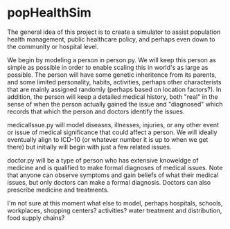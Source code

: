 # popHealthSim

The general idea of this project is to create a simulator to assist population health management, public healthcare policy, and perhaps even down to the community or hospital level.

We begin by modeling a person in person.py. We will keep this person as simple as possible in order to enable scaling this in world's as large as possible. The person will have some genetic inheritence from its parents, and some limited personality, habits, activities, perhaps other characterists that are mainly assigned randomly (perhaps based on location factors?). In addition, the person will keep a detailed medical history, both "real" in the sense of when the person actually gained the issue and "diagnosed" which records that which the person and doctors identify the issues. 

medicalIssue.py will model diseases, illnesses, injuries, or any other event or issue of medical significance that could affect a person. We will ideally eventually align to ICD-10 (or whatever number it is up to when we get there) but initially will begin with just a few related issues.

doctor.py will be a type of person who has extensive knoweldge of medicine and is qualified to make formal diagnoses of medical issues. Note that anyone can observe symptoms and gain beliefs of what their medical issues, but only doctors can make a formal diagnosis. Doctors can also prescribe medicine and treatments. 

I'm not sure at this moment what else to model, perhaps hospitals, schools, workplaces, shopping centers? activities? water treatment and distribution, food supply chains? 